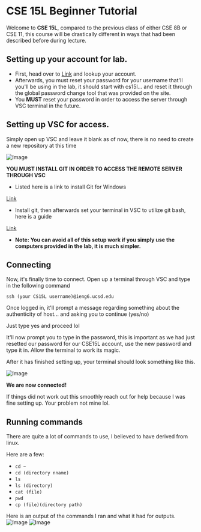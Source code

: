 # CSE 15L Beginner Tutorial

Welcome to **CSE 15L**, compared to the previous class of either CSE 8B or CSE 11, this course will be drastically different in ways that had been described before during lecture.
## Setting up your account for lab.

* First, head over to [Link](https://sdacs.ucsd.edu/~icc/index.php) and lookup your account.
* Afterwards, you must reset your password for your username that'll you'll be using in the lab, it should start with cs15l... and reset it through the global password change tool that was provided on the site.
* You **MUST** reset your password in order to access the server through VSC terminal in the future.
## Setting up VSC for access.

Simply open up VSC and leave it blank as of now, there is no need to create a new repository at this time

![Image](https://i.ibb.co/gJzG3jy/Screenshot-2023-04-06-094544.png)

**YOU MUST INSTALL GIT IN ORDER TO ACCESS THE REMOTE SERVER THROUGH VSC**
* Listed here is a link to install Git for Windows

[Link](https://gitforwindows.org)
* Install git, then afterwards set your terminal in VSC to utilize git bash, here is a guide

[Link](https://stackoverflow.com/a/50527994)
* **Note: You can avoid all of this setup work if you simply use the computers provided in the lab, it is much simpler.**
## Connecting

Now, it's finally time to connect. Open up a terminal through VSC and type in the following command

`ssh (your CS15L username)@ieng6.ucsd.edu`

Once logged in, it'll prompt a message regarding something about the authenticity of host... and asking you to continue (yes/no)

Just type yes and proceed lol

It'll now prompt you to type in the password, this is important as we had just resetted our password for our CSE15L account, use the new password and type it in. Allow the terminal to work its magic. 

After it has finished setting up, your terminal should look something like this.

![Image](https://i.ibb.co/6gWDjzp/Screenshot-2023-04-06-093659.png)

**We are now connected!**

If things did not work out this smoothly reach out for help because I was fine setting up. Your problem not mine lol.

## Running commands

There are quite a lot of commands to use, I believed to have derived from linux.

Here are a few:
* `cd ~ `
* `cd (directory nname) `
* `ls`
* `ls (directory)`
* `cat (file)`
* `pwd`
* `cp (file)(directory path)`

Here is an output of the commands I ran and what it had for outputs.
![Image](https://i.ibb.co/s6wk97z/Screenshot-2023-04-06-094947.png)
![Image](https://i.ibb.co/s6wk97z/Screenshot-2023-04-06-094947.png)
